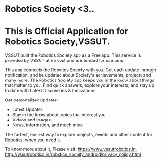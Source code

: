 # Robotics Society <3..

# This is Official Application for Robotics Society,VSSUT.
VSSUT built the Robotics Society app as a Free app. 
This service is provided by VSSUT at no cost and is intended for use as is.

This app connects the Robotics Society with you. Get each update through notification, and be updated about Society's achievements, projects and many more. The Robotics Society app keeps you in the know about things that matter to you. Find quick answers, explore your interests, and stay up to date with Latest Discoveries & Innovations.

Get personalized updates :
- Latest Updates
- Stay in the know about topics that interest you
- Videos and images
- News, information, and much more

The fastest, easiest way to explore projects, events and other content for Robotics, when you need it. 

To know more about it, Please visit: 
https://www.vssutrobotics.in, 
http://vssutrobotics.in/robotics_society_android/privacy_policy.html

